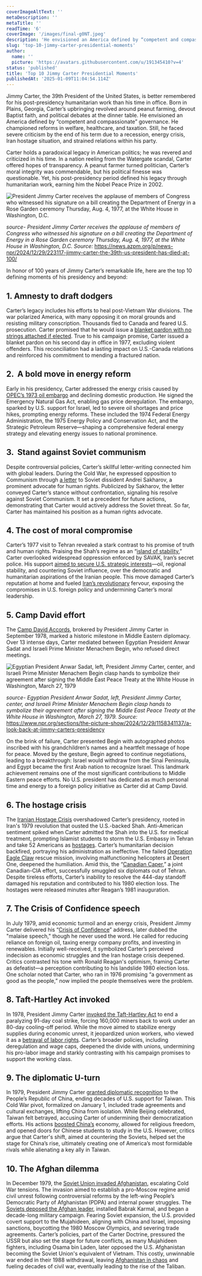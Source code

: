 ```yaml
---
coverImageAltText: ''
metaDescription: ''
metaTitle: ''
readTime: '6'
coverImage: '/images/final-g0NT.jpeg'
description: 'He envisioned an America defined by “competent and compassionate” governance. He championed reforms in welfare, healthcare, and taxation. Still, he faced severe criticism by the end of his term due to a recession, energy crisis, Iran hostage situation, and strained relations within his party. '
slug: 'top-10-jimmy-carter-presidential-moments'
author:
  name: ''
  picture: 'https://avatars.githubusercontent.com/u/191345410?v=4'
status: 'published'
title: 'Top 10 Jimmy Carter Presidential Moments'
publishedAt: '2025-01-09T11:04:54.114Z'
---
```


Jimmy Carter, the 39th President of the United States, is better remembered for his post-presidency humanitarian work than his time in office. Born in Plains, Georgia, Carter’s upbringing revolved around peanut farming, devout Baptist faith, and political debates at the dinner table. He envisioned an America defined by “competent and compassionate” governance. He championed reforms in welfare, healthcare, and taxation. Still, he faced severe criticism by the end of his term due to a recession, energy crisis, Iran hostage situation, and strained relations within his party.

Carter holds a paradoxical legacy in American politics; he was revered and criticized in his time. In a nation reeling from the Watergate scandal, Carter offered hopes of transparency. A peanut farmer turned politician, Carter’s moral integrity was commendable, but his political finesse was questionable. Yet, his post-presidency period defined his legacy through humanitarian work, earning him the Nobel Peace Prize in 2002.

![President Jimmy Carter receives the applause of members of Congress who witnessed his signature on a bill creating the Department of Energy in a Rose Garden ceremony Thursday, Aug. 4, 1977, at the White House in Washington, D.C.](/images/ap7708040394_slide-9c439c24fdc53d05d5dceda9b90fbaed025acd32.jpg-k4ND.jpg)

*source- President Jimmy Carter receives the applause of members of Congress who witnessed his signature on a bill creating the Department of Energy in a Rose Garden ceremony Thursday, Aug. 4, 1977, at the White House in Washington, D.C. Source:* <https://news.azpm.org/p/news-npr/2024/12/29/223117-jimmy-carter-the-39th-us-president-has-died-at-100/>

In honor of 100 years of Jimmy Carter’s remarkable life, here are the top 10 defining moments of his presidency and beyond:

## 1. Amnesty to draft dodgers

Carter’s legacy includes his efforts to heal post-Vietnam War divisions. The war polarized America, with many opposing it on moral grounds and resisting military conscription. Thousands fled to Canada and feared U.S. prosecution. Carter promised that he would issue a [blanket pardon with no strings attached if elected](https://www.montrealgazette.com/opinion/article646929.html). True to his campaign promise, Carter issued a blanket pardon on his second day in office in 1977, excluding violent offenders. This reconciliation had a lasting impact on U.S.-Canada relations and reinforced his commitment to mending a fractured nation.

## 2.  A bold move in energy reform

Early in his presidency, Carter addressed the energy crisis caused by [OPEC’s 1973 oil embargo](https://ballotpedia.org/Natural_Gas_Policy_Act_of_1978) and declining domestic production. He signed the Emergency Natural Gas Act, enabling gas price deregulation. The embargo, sparked by U.S. support for Israel, led to severe oil shortages and price hikes, prompting energy reforms. These included the 1974 Federal Energy Administration, the 1975 Energy Policy and Conservation Act, and the Strategic Petroleum Reserve—shaping a comprehensive federal energy strategy and elevating energy issues to national prominence.

## 3.  Stand against Soviet communism

Despite controversial policies, Carter’s skillful letter-writing connected him with global leaders. During the Cold War, he expressed opposition to Communism through [a letter](https://www.nytimes.com/1977/02/18/archives/sakharov-receives-carter-letter-affirming-commitment-on-rights.html#) to Soviet dissident Andrei Sakharov, a prominent advocate for human rights. Publicized by Sakharov, the letter conveyed Carter’s stance without confrontation, signaling his resolve against Soviet Communism. It set a precedent for future actions, demonstrating that Carter would actively address the Soviet threat. So far, Carter has maintained his position as a human rights advocate.

## 4. The cost of moral compromise

Carter’s 1977 visit to Tehran revealed a stark contrast to his promise of truth and human rights. Praising the Shah’s regime as an “[island of stability](https://www.politico.com/story/2018/12/30/this-day-in-politics-december-31-1077103),” Carter overlooked widespread oppression enforced by SAVAK, Iran’s secret police. His support [aimed to secure U.S. strategic interests](https://www.ncr-iran.org/en/news/society/who-was-mohammad-reza-pahlavi-shah-irans-last-pahlavi-dictator/)—oil, regional stability, and countering Soviet influence, over the democratic and humanitarian aspirations of the Iranian people. This move damaged Carter’s reputation at home and fueled [Iran’s revolutionary](https://www.britannica.com/event/Iranian-Revolution) fervour, exposing the compromises in U.S. foreign policy and undermining Carter’s moral leadership.

## 5. Camp David effort

The [Camp David Accords](https://www.jimmycarterlibrary.gov/research/additional-resources/camp-david-accords/framework-for-peace-in-the-middle-east), brokered by President Jimmy Carter in September 1978, marked a historic milestone in Middle Eastern diplomacy. Over 13 intense days, Carter mediated between Egyptian President Anwar Sadat and Israeli Prime Minister Menachem Begin, who refused direct meetings.

![Egyptian President Anwar Sadat, left, President Jimmy Carter, center, and Israeli Prime Minister Menachem Begin clasp hands to symbolize their agreement after signing the Middle East Peace Treaty at the White House in Washington, March 27, 1979](/images/90-czNz.jpeg)

*source- Egyptian President Anwar Sadat, left, President Jimmy Carter, center, and Israeli Prime Minister Menachem Begin clasp hands to symbolize their agreement after signing the Middle East Peace Treaty at the White House in Washington, March 27, 1979. Source:* <https://www.npr.org/sections/the-picture-show/2024/12/29/1158341137/a-look-back-at-jimmy-carters-presidency>

On the brink of failure, Carter presented Begin with autographed photos inscribed with his grandchildren’s names and a heartfelt message of hope for peace. Moved by the gesture, Begin agreed to continue negotiations, leading to a breakthrough: Israel would withdraw from the Sinai Peninsula, and Egypt became the first Arab nation to recognize Israel. This landmark achievement remains one of the most significant contributions to Middle Eastern peace efforts. No U.S. president has dedicated as much personal time and energy to a foreign policy initiative as Carter did at Camp David.

## 6. The hostage crisis

The [Iranian Hostage Crisis](https://www.britannica.com/event/Iran-hostage-crisis) overshadowed Carter’s presidency, rooted in Iran's 1979 revolution that ousted the U.S.-backed Shah. Anti-American sentiment spiked when Carter admitted the Shah into the U.S. for medical treatment, prompting Islamist students to storm the U.S. Embassy in Tehran and take 52 Americans as [hostages](https://billofrightsinstitute.org/essays/jimmy-carter-and-the-iran-hostage-crisis). Carter’s humanitarian decision backfired, portraying his administration as ineffective. The failed [Operation Eagle Claw](https://www.britannica.com/event/Operation-Eagle-Claw) rescue mission, involving malfunctioning helicopters at Desert One, deepened the humiliation. Amid this, the “[Canadian Caper](https://www.whitehousehistory.org/jimmy-carter-iran-and-the-canadian-caper),” a joint Canadian-CIA effort, successfully smuggled six diplomats out of Tehran. Despite tireless efforts, Carter’s inability to resolve the 444-day standoff damaged his reputation and contributed to his 1980 election loss. The hostages were released minutes after Reagan’s 1981 inauguration.

## 7. The Crisis of Confidence speech

In July 1979, amid economic turmoil and an energy crisis, President Jimmy Carter delivered his “[Crisis of Confidence](https://www.pbs.org/wgbh/americanexperience/features/carter-crisis/)” address, later dubbed the "malaise speech," though he never used the word. He called for reducing reliance on foreign oil, taxing energy company profits, and investing in renewables. Initially well-received, it symbolized Carter’s perceived indecision as economic struggles and the Iran hostage crisis deepened. Critics contrasted his tone with Ronald Reagan's optimism, framing Carter as defeatist—a perception contributing to his landslide 1980 election loss. One scholar noted that Carter, who ran in 1976 promising “a government as good as the people,” now implied the people themselves were the problem.

## 8. Taft-Hartley Act invoked

In 1978, President Jimmy Carter [invoked the Taft-Hartley Act](https://d.lib.msu.edu/vvl/1501) to end a paralyzing 91-day coal strike, forcing 160,000 miners back to work under an 80-day cooling-off period. While the move aimed to stabilize energy supplies during economic unrest, it jeopardized union workers, who viewed it as a [betrayal of labor rights](https://jacobin.com/2024/12/jimmy-carter-was-no-friend-of-union-workers-like-me). Carter’s broader policies, including deregulation and wage caps, deepened the divide with unions, undermining his pro-labor image and starkly contrasting with his campaign promises to support the working class.

## 9. The diplomatic U-turn

In 1979, President Jimmy Carter [granted diplomatic recognition](https://www.bbc.com/news/articles/cn446nmjp1vo) to the People’s Republic of China, ending decades of U.S. support for Taiwan. This Cold War pivot, formalized on January 1, included trade agreements and cultural exchanges, lifting China from isolation. While Beijing celebrated, Taiwan felt betrayed, accusing Carter of undermining their democratization efforts. His actions [boosted China’s](https://edition.cnn.com/2024/12/29/china/jimmy-carter-china-legacy-intl-hnk/index.html) economy, allowed for religious freedom, and opened doors for Chinese students to study in the U.S. However, critics argue that Carter's shift, aimed at countering the Soviets, helped set the stage for China’s rise, ultimately creating one of America’s most formidable rivals while alienating a key ally in Taiwan.

## 10. The Afghan dilemma

In December 1979, the [Soviet Union invaded Afghanistan](https://history.state.gov/milestones/1977-1980/soviet-invasion-afghanistan), escalating Cold War tensions. The invasion aimed to establish a pro-Moscow regime amid civil unrest following controversial reforms by the left-wing People’s Democratic Party of Afghanistan (PDPA) and internal power struggles. The [Soviets deposed the Afghan leader](https://www.bbc.co.uk/bitesize/guides/zwp86fr/revision/2), installed Babrak Karmal, and began a decade-long military campaign. Fearing Soviet expansion, the U.S. provided covert support to the Mujahideen, aligning with China and Israel, imposing sanctions, boycotting the 1980 Moscow Olympics, and severing trade agreements. Carter’s policies, part of the Carter Doctrine, pressured the USSR but also set the stage for future conflicts, as many Mujahideen fighters, including Osama bin Laden, later opposed the U.S. Afghanistan becoming the Soviet Union's equivalent of Vietnam. This costly, unwinnable war ended in their 1988 withdrawal, leaving [Afghanistan in chaos](https://progressive.org/op-eds/we-cant-forget-jimmy-carters-legacy-afghanistan-230315/) and fueling decades of civil war, eventually leading to the rise of the Taliban.